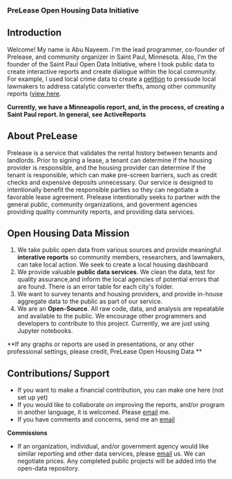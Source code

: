 ### PreLease Open Housing Data Initiative

## Introduction

Welcome! My name is Abu Nayeem. I'm the lead programmer, co-founder of Prelease, and community organizer in Saint Paul, Minnesota. Also, I'm the founder of the Saint Paul Open Data Initiative, where I took public data to create interactive reports and create dialogue within the local community. For example, I used local crime data to create a [petition](https://chng.it/xXpjKB8r) to pressude local lawmakers to address catalytic converter thefts, among other community reports ([view here](https://github.com/sustainabu/OpenData_Saint_Paul/blob/b5af2d28b4d845b5180f8e258cc1a75df200df91/ActiveReports.md). 

**Currently, we have a Minneapolis report, and, in the process, of creating a Saint Paul report. In general, see ActiveReports**

## About PreLease 

Prelease is a service that validates the rental history between tenants and landlords. Prior to signing a lease, a tenant can determine if the housing provider is responsible, and the housing provider can determine if the tenant is responsible, which can make pre-screen barriers, such as credit checks and expensive deposits unnecessary. Our service is designed to intentionally benefit the responsible parties so they can negotiate a favorable lease agreement. Prelease intentionally seeks to partner with the general public, community organizations, and goverment agencies providing quality community reports, and providing data services.


## Open Housing Data Mission

1) We take public open data from various sources and provide meaningful **interative reports** so community members, researchers, and  lawmakers, can take local action. We seek to create a local housing dashboard
2) We provide valuable **public data services**. We clean the data, test for quality assurance,and inform the local agencies of potential errors that are found. There is an error table for each city's folder. 
3) We want to survey tenants and housing providers, and provide in-house aggregate data to the public as part of our service.
4) We are an **Open-Source**. All raw code, data, and analysis are repeatable and available to the public. We encourage other programmers and developers to contribute to this project. Currently, we are just using Jupyter notebooks.

**If any graphs or reports are used in presentations, or any other professional settings, please credit, PreLease Open Housing Data **

## Contributions/ Support
  - If you want to make a financial contribution, you can make one here (not set up yet)
  - If you would like to collaborate on improving the reports, and/or program in another language, it is welcomed. Please [email](mailto:anayeem1@gmail.com?Subject=Open-Data%20Contributer:) me.
  - If you have comments and concerns, send me an [email](mailto:anayeem1@gmail.com?Subject=Open-Data%20Comment:) 

**Commissions**
  - If an organization, individual, and/or government agency would like similar reporting and other data services, please [email](mailto:anayeem1@gmail.com?Subject=Open-Data%20Commission:) us. We can negotiate prices. Any completed public projects will be added into the open-data repository.  

